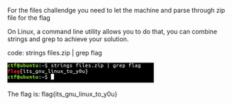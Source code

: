 For the files challendge you need to let the machine and parse through zip file for the flag

On Linux, a command line utility allows you to do that, you can combine strings and grep to achieve your solution.

code:
strings files.zip | grep flag

![grep_solution](/Tutorial/Grep/solution.png?raw=true)

The flag is:
flag{its_gnu_linux_to_y0u}